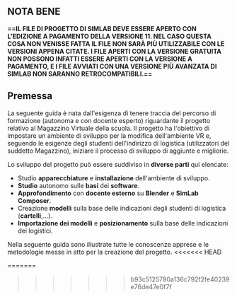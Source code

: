 ## NOTA BENE
**==IL FILE DI PROGETTO DI SIMLAB DEVE ESSERE APERTO CON L'EDIZIONE A PAGAMENTO  DELLA VERSIONE 11. 
NEL CASO QUESTA COSA NON VENISSE FATTA IL FILE NON SARÀ PIÙ UTILIZZABILE CON LE VERSIONI APPENA CITATE.
I FILE APERTI CON LA VERSIONE GRATUITA NON POSSONO INFATTI ESSERE APERTI CON LA VERSIONE A PAGAMENTO, E I FILE AVVIATI CON UNA VERSIONE PIÙ AVANZATA DI SIMLAB NON SARANNO RETROCOMPATIBILI.==**
## Premessa
La seguente guida è nata dall'esigenza di tenere traccia del percorso di formazione (autonoma e con docente esperto) riguardante il progetto relativo al Magazzino Virtuale della scuola.
Il progetto ha l'obiettivo di impostare un ambiente di sviluppo per la modifica dell'ambiente VR e, seguendo le esigenze degli studenti dell'indirizzo di logistica (utilizzatori del suddetto Magazzino), iniziare il processo di sviluppo di aggiunte e migliorie. 

Lo sviluppo del progetto può essere suddiviso in **diverse parti** qui elencate:
- Studio **apparecchiature** e **installazione** dell'ambiente di sviluppo.
- **Studio** autonomo sulle **basi** dei **software**.
- **Approfondimento** con **docente esterno** su **Blender** e **SimLab Composer**.
- Creazione **modelli** sulla base delle indicazioni degli studenti di logistica (**cartelli**,...).
- **Importazione dei modelli** e **posizionamento** sulla base delle indicazioni dei logistici.

Nella seguente guida sono illustrate tutte le conoscenze apprese e le metodologie messe in atto per la creazione del progetto.
<<<<<<< HEAD

=======
>>>>>>> b93c5125780a136c792f2fe40239e76de47e0f7f
